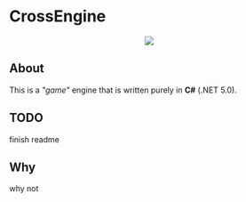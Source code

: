 # CrossEngine
<div style="text-align:center"><img src="CrossEngine/res/icon.ico"/></div>

## About
This is a *"game"* engine that is written purely in **C#** (.NET 5.0).

## TODO
finish readme

## Why
why not